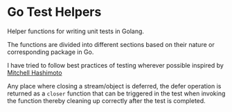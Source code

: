 # Go Test Helpers

Helper functions for writing unit tests in Golang.

The functions are divided into different sections based on their nature or corresponding package in Go.

I have tried to follow best practices of testing wherever possible inspired by [Mitchell Hashimoto](https://speakerdeck.com/mitchellh/advanced-testing-with-go)

Any place where closing a stream/object is deferred, the defer operation is returned as a `closer` function that can be triggered in the test when invoking the function thereby cleaning up correctly after the test is completed.
